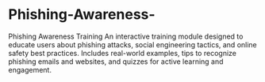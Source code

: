 # Phishing-Awareness-
Phishing Awareness Training  An interactive training module designed to educate users about phishing attacks, social engineering tactics, and online safety best practices. Includes real-world examples, tips to recognize phishing emails and websites, and quizzes for active learning and engagement.
